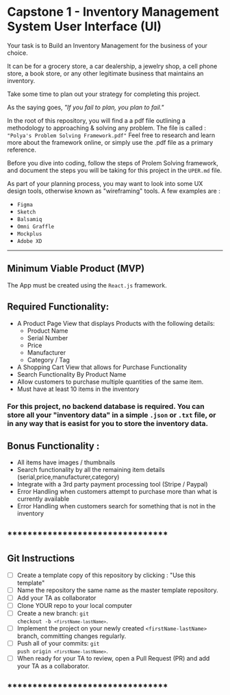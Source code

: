 # Capstone 1 - Inventory Management System User Interface (UI)

Your task is to Build an Inventory Management for the business of your choice.

  It can be for a grocery store, a car dealership, a jewelry shop, a cell phone store, a book store, or any other legitimate business that maintains an inventory. 

Take some time to plan out your strategy for completing this project.  


As the saying goes, <i>"If you fail to plan, you plan to fail."</i>

In the root of this repository, you will find a a pdf file outlining a methodology to approaching & solving any problem.  The file is called : <code>"Polya's Problem Solving Framework.pdf"</code>  Feel free to research and learn more about the framework online, or simply use the .pdf file as a primary reference.

Before you dive into coding, follow the steps of Prolem Solving framework, and document the steps you will be taking for this project in the <code>UPER.md</code> file.

As part of your planning process, you may want to look into some UX design tools, otherwise known as "wireframing" tools.
A few examples are : 

* <code>Figma</code> 
* <code>Sketch</code>
* <code>Balsamiq</code>
* <code>Omni Graffle</code>
* <code>Mockplus</code>
* <code>Adobe XD</code>



******************************************
<h2>
    Minimum Viable Product (MVP)
</h2>

The App must be created using the <code>React.js</code> framework.

<h2>
    Required Functionality:
</h2>

- A Product Page View that displays Products with the following details:
    - Product Name
    - Serial Number
    - Price
    - Manufacturer
    - Category / Tag
- A Shopping Cart View that allows for Purchase Functionality
- Search Functionality By Product Name 
- Allow customers to purchase multiple quantities of the same item.
- Must have at least 10 items in the inventory

<h3>
    For this project, no backend database is required.  You can store all your "inventory data" in a simple <code>.json</code> or <code>.txt</code> file, or in any way that is easist for you to store the inventory data.
</h3>

<h2>
    Bonus Functionality :
</h2>

- All items have images / thumbnails
- Search functionality by all the remaining item details (serial,price,manufacturer,category)
- Integrate with a 3rd party payment processing tool (Stripe / Paypal)
- Error Handling when customers attempt to purchase more than what is currently available
- Error Handling when customers search for something that is not in the inventory


## ********************************
## Git Instructions
- [ ] Create a template copy of this repository by clicking : "Use this template"
- [ ] Name the repository the same name as the master template repository.  
- [ ] Add your TA as collaborator
- [ ] Clone YOUR repo to your local computer
- [ ] Create a new branch: <code>git checkout -b `<firstName-lastName>`</code>.
- [ ] Implement the project on your newly created `<firstName-lastName>` branch, committing changes regularly.
- [ ] Push all of your commits: <code>git push origin `<firstName-lastName>`</code>.
- [ ] When ready for your TA to review, open a Pull Request (PR) and add your TA as a collaborator.
## ********************************
